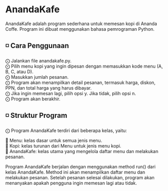 # AnandaKafe
AnandaKafe adalah program sederhana untuk memesan kopi di Ananda Coffe. Program ini dibuat menggunakan bahasa pemrograman Python.

## ◽ Cara Penggunaan
⨀ Jalankan file anandakafe.py.<br>
⨀ Pilih menu kopi yang ingin dipesan dengan memasukkan kode menu (A, B, C, atau D).<br>
⨀ Masukkan jumlah pesanan.<br>
⨀ Program akan menampilkan detail pesanan, termasuk harga, diskon, PPN, dan total harga yang harus dibayar.<br>
⨀ Jika ingin memesan lagi, pilih opsi y. Jika tidak, pilih opsi n.<br>
⨀ Program akan berakhir.<br>

## ◽ Struktur Program
⨀ Program AnandaKafe terdiri dari beberapa kelas, yaitu:<br>

🔹 Menu: kelas dasar untuk semua jenis menu.<br>
🔹 Kopi: kelas turunan dari Menu untuk jenis menu kopi.<br>
🔹 AnandaKafe: kelas utama yang mengelola daftar menu dan melakukan pesanan.<br>

Program AnandaKafe berjalan dengan menggunakan method run() dari kelas AnandaKafe. Method ini akan menampilkan daftar menu dan melakukan pesanan. Setelah pesanan selesai dilakukan, program akan menanyakan apakah pengguna ingin memesan lagi atau tidak.
